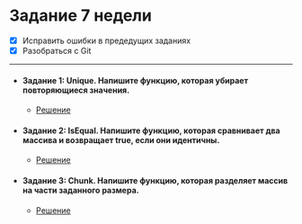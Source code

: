 # **Задание 7 недели**

- [X] Исправить ошибки в предедущих заданиях
- [X] Разобраться с Git
---
+ #### Задание 1: Unique. Напишите функцию, которая убирает повторяющиеся значения.
  + [Решение]()
+ #### Задание 2: IsEqual. Напишите функцию, которая сравнивает два массива и возвращает true, если они идентичны.
  + [Решение]()
+ #### Задание 3: Chunk. Напишите функцию, которая разделяет массив на части заданного размера.
  + [Решение]()
